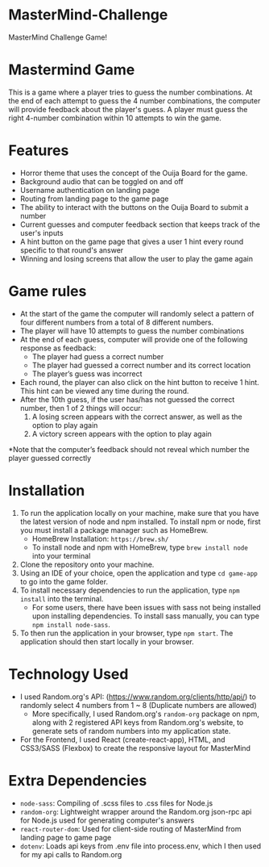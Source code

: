 # MasterMind-Challenge
MasterMind Challenge Game!

# Mastermind Game
This is a game where a player tries to guess the number combinations. At the end of each attempt to guess the 4 number combinations, the computer will provide feedback about the player's guess. A player must guess the right 4-number combination within 10 attempts to win the game.

# Features
- Horror theme that uses the concept of the Ouija Board for the game.
- Background audio that can be toggled on and off
- Username authentication on landing page
- Routing from landing page to the game page
- The ability to interact with the buttons on the Ouija Board to submit a number
- Current guesses and computer feedback section that keeps track of the user's inputs
- A hint button on the game page that gives a user 1 hint every round specific to that round's answer
- Winning and losing screens that allow the user to play the game again

# Game rules
- At the start of the game the computer will randomly select a pattern of four different numbers from a total of 8 different numbers.
- The player will have 10 attempts to guess the number combinations
- At the end of each guess, computer will provide one of the following response
as feedback:
  - The player had guess a correct number
  - The player had guessed a correct number and its correct location
  - The player’s guess was incorrect
- Each round, the player can also click on the hint button to receive 1 hint. This hint can be viewed any time during the round.
- After the 10th guess, if the user has/has not guessed the correct number, then 1 of 2 things will occur:
  1. A losing screen appears with the correct answer, as well as the option to play again
  2. A victory screen appears with the option to play again

*Note that the computer’s feedback should not reveal which number the player guessed correctly 

# Installation
1. To run the application locally on your machine, make sure that you have the latest version of node and npm installed. To install npm or node, first you must install a package manager such as HomeBrew.
    - HomeBrew Installation: ```https://brew.sh/```
     - To install node and npm with HomeBrew, type ```brew install node``` into your terminal
2. Clone the repository onto your machine.
3. Using an IDE of your choice, open the application and type ```cd game-app``` to go into the game folder.
4. To install necessary dependencies to run the application, type ```npm install``` into the terminal.
    - For some users, there have been issues with sass not being installed upon installing dependencies. To install sass manually, you can type ```npm install node-sass```.
5. To then run the application in your browser, type ```npm start```. The application should then start locally in your browser.

# Technology Used
- I used Random.org's API: (https://www.random.org/clients/http/api/) to randomly select 4 numbers from 1 ~ 8 (Duplicate numbers are allowed)
    - More specifically, I used Random.org's ```random-org``` package on npm, along with 2 registered API keys from Random.org's website, to generate sets of random numbers into my application state.
- For the Frontend, I used React (create-react-app), HTML, and CSS3/SASS (Flexbox) to create the responsive layout for MasterMind

# Extra Dependencies 
- ```node-sass```: Compiling of .scss files to .css files for Node.js 
- ```random-org```: Lightweight wrapper around the Random.org json-rpc api for Node.js used for generating computer's answers
- ```react-router-dom```: Used for client-side routing of MasterMind from landing page to game page
- ```dotenv```: Loads api keys from .env file into process.env, which I then used for my api calls to Random.org




